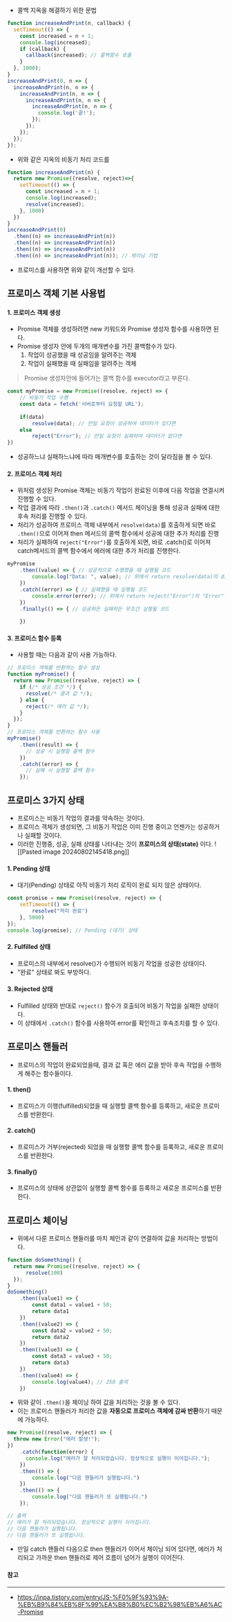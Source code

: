 - 콜백 지옥을 해결하기 위한 문법
```js
function increaseAndPrint(n, callback) {
  setTimeout(() => {
    const increased = n + 1;
    console.log(increased);
    if (callback) {
      callback(increased); // 콜백함수 호출
    }
  }, 1000);
}
increaseAndPrint(0, n => {
  increaseAndPrint(n, n => {
    increaseAndPrint(n, n => {
      increaseAndPrint(n, n => {
        increaseAndPrint(n, n => {
          console.log('끝!');
        });
      });
    });
  });
});
```
- 위와 같은 지옥의 비동기 처리 코드를

```js
function increaseAndPrint(n) {
  return new Promise((resolve, reject)=>{
    setTimeout(() => {
      const increased = n + 1;
      console.log(increased);
      resolve(increased);
    }, 1000)
  })
}
increaseAndPrint(0)
  .then((n) => increaseAndPrint(n))
  .then((n) => increaseAndPrint(n))
  .then((n) => increaseAndPrint(n))
  .then((n) => increaseAndPrint(n)); // 체이닝 기법
```
- 프로미스를 사용하면 위와 같이 개선할 수 있다. 

## 프로미스 객체 기본 사용법
#### 1. 프로미스 객체 생성
- Promise 객체를 생성하려면 new 키워드와 Promise 생성자 함수를 사용하면 된다.
- Promise 생성자 안에 두개의 매개변수를 가진 콜백함수가 있다.
	1.  작업이 성공했을 때 성공임을 알려주는 객체
	2. 작업이 실패했을 때 실패임을 알려주는 객체
> Promise 생성자안에 들어가는 콜백 함수를 executor라고 부른다.

```js
const myPromise = new Promise((resolve, reject) => {
	// 비동기 작업 수행
    const data = fetch('서버로부터 요청할 URL');
    
    if(data)
    	resolve(data); // 만일 요청이 성공하여 데이터가 있다면
    else
    	reject("Error"); // 만일 요청이 실패하여 데이터가 없다면
})
```
- 성공하느냐 실패하느냐에 따라 매개변수를 호출하는 것이 달라짐을 볼 수 있다.
#### 2. 프로미스 객체 처리
- 위처럼 생성된 Promise 객체는 비동기 작업이 완료된 이후에 다음 작업을 연결시켜 진행할 수 있다.
- 작업 결과에 따라 `.then()`과 `.catch()` 메서드 체이닝을 통해 성공과 실패에 대한 후속 처리를 진행할 수 있다.
- 처리가 성공하여 프로미스 객체 내부에서 `resolve(data)`를 호출하게 되면 바로 `.then()`으로 이어져 then 메서드의 콜백 함수에서 성공에 대한 추가 처리를 진행
- 처리가 실패하여 `reject("Error")`를 호출하게 되면, 바로 .catch()로 이어져 catch메서드의 콜백 함수에서 에러에 대한 추가 처리를 진행한다.
```js
myPromise
    .then((value) => { // 성공적으로 수행했을 때 실행될 코드
    	console.log("Data: ", value); // 위에서 return resolve(data)의 data값이 출력된다
    })
    .catch((error) => { // 실패했을 때 실행될 코드
     	console.error(error); // 위에서 return reject("Error")의 "Error"가 출력된다
    })
    .finally(() => { // 성공하든 실패하든 무조건 실행될 코드
    	
    })
```
#### 3. 프로미스 함수 등록
- 사용할 때는 다음과 같이 사용 가능하다.
```js
// 프로미스 객체를 반환하는 함수 생성
function myPromise() {
  return new Promise((resolve, reject) => {
    if (/* 성공 조건 */) {
      resolve(/* 결과 값 */);
    } else {
      reject(/* 에러 값 */);
    }
  });
}
// 프로미스 객체를 반환하는 함수 사용
myPromise()
    .then((result) => {
      // 성공 시 실행할 콜백 함수
    })
    .catch((error) => {
      // 실패 시 실행할 콜백 함수
    });
```
## 프로미스 3가지 상태
- 프로미스는 비동기 작업의 결과를 약속하는 것이다.
- 프로미스 객체가 생성되면, 그 비동기 작업은 이미 진행 중이고 언젠가는 성공하거나 실패할 것이다.
- 이러한 진행중, 성공, 실패 상태를 나타내는 것이 **프로미스의 상태(state)** 이다.
![[Pasted image 20240802145418.png]]
#### 1. Pending 상태
- 대기(Pending) 상태로 아직 비동기 처리 로직이 완료 되지 않은 상태이다.
```js
const promise = new Promise((resolve, reject) => {
	setTimeout(() => {
    	resolve("처리 완료")
    }, 5000)
});
console.log(promise); // Pending (대기) 상태
```
#### 2. Fulfilled 상태
- 프로미스의 내부에서 resolve()가 수행되어 비동기 작업을 성공한 상태이다.
- "완료" 상태로 봐도 부방하다.
#### 3. Rejected 상태
- Fulfilled 상태와 반대로 `reject()` 함수가 호출되어 비동기 작업을 실패한 상태이다.
- 이 상태에서 `.catch()` 함수를 사용하여 error를 확인하고 후속조치를 할 수 있다.

## 프로미스 핸들러
- 프로미스의 작업이 완료되었을때, 결과 값 혹은 에러 값을 받아 후속 작업을 수행하게 해주는 함수들이다.
#### 1. then()
- 프로미스가 이행(fulfilled)되었을 때 실행할 콜백 함수를 등록하고, 새로운 프로미스를 반환한다.
#### 2. catch() 
- 프로미스가 거부(rejected) 되었을 때 실행항 콜백 함수를 등록하고, 새로운 프로미스를 반환한다.
#### 3. finally()
- 프로미스의 상태에 상관없이 실행할 콜백 함수를 등록하고 새로운 프로미스를 반환한다.

## 프로미스 체이닝
- 위에서 다룬 프로미스 핸들러를 마치 체인과 같이 연결하여 값을 처리하는 방법이다.
```js
function doSomething() {
  return new Promise((resolve, reject) => {
      resolve(100)
  });
}
doSomething()
    .then((value1) => {
        const data1 = value1 + 50;
        return data1
    })
    .then((value2) => {
        const data2 = value2 + 50;
        return data2
    })
    .then((value3) => {
        const data3 = value3 + 50;
        return data3
    })
    .then((value4) => {
        console.log(value4); // 250 출력
    })
```
- 위와 같이 `.then()`을 체이닝 하여 값을 처리하는 것을 볼 수 있다.
- 이는 프로미스 핸들러가 처리한 값을 **자동으로 프로미스 객체에 감싸 반환**하기 때문에 가능하다.

```js
new Promise((resolve, reject) => {
  throw new Error("에러 발생!");
})
    .catch(function(error) {
      console.log("에러가 잘 처리되었습니다. 정상적으로 실행이 이어집니다.");
    })
    .then(() => {
        console.log("다음 핸들러가 실행됩니다.")
    })
    .then(() => {
        console.log("다음 핸들러가 또 실행됩니다.")
    });

// 출력
// 에러가 잘 처리되었습니다. 정상적으로 실행이 이어집니다.
// 다음 핸들러가 실행됩니다.
// 다음 핸들러가 또 실행됩니다.
```
- 만일 catch 핸들러 다음으로 then 핸들러가 이어서 체이닝 되어 있다면, 에러가 처리되고 가까운 then 핸들러로 제어 흐름이 넘어가 실행이 이어진다.

#### 참고
---
- https://inpa.tistory.com/entry/JS-%F0%9F%93%9A-%EB%B9%84%EB%8F%99%EA%B8%B0%EC%B2%98%EB%A6%AC-Promise